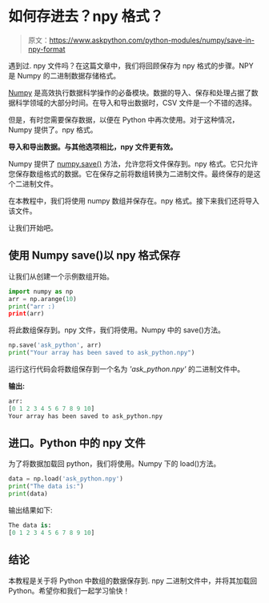 # 如何存进去？npy 格式？

> 原文：<https://www.askpython.com/python-modules/numpy/save-in-npy-format>

遇到过. npy 文件吗？在这篇文章中，我们将回顾保存为 npy 格式的步骤。NPY 是 Numpy 的二进制数据存储格式。

[Numpy](https://www.askpython.com/python-modules/numpy/python-numpy-module) 是高效执行数据科学操作的必备模块。数据的导入、保存和处理占据了数据科学领域的大部分时间。在导入和导出数据时，CSV 文件是一个不错的选择。

但是，有时您需要保存数据，以便在 Python 中再次使用。对于这种情况，Numpy 提供了。npy 格式。

**导入和导出数据。与其他选项相比，npy 文件更有效。**

Numpy 提供了 [numpy.save()](https://numpy.org/doc/stable/reference/generated/numpy.save.html) 方法，允许您将文件保存到。npy 格式。它只允许您保存数组格式的数据。它在保存之前将数组转换为二进制文件。最终保存的是这个二进制文件。

在本教程中，我们将使用 numpy 数组并保存在。npy 格式。接下来我们还将导入该文件。

让我们开始吧。

## 使用 Numpy save()以 npy 格式保存

让我们从创建一个示例数组开始。

```py
import numpy as np 
arr = np.arange(10)
print("arr :) 
print(arr)

```

将此数组保存到。npy 文件，我们将使用。Numpy 中的 save()方法。

```py
np.save('ask_python', arr)
print("Your array has been saved to ask_python.npy")

```

运行这行代码会将数组保存到一个名为 *'ask_python.npy'* 的二进制文件中。

**输出:**

```py
arr:
[0 1 2 3 4 5 6 7 8 9 10]
Your array has been saved to ask_python.npy

```

## 进口。Python 中的 npy 文件

为了将数据加载回 python，我们将使用。Numpy 下的 load()方法。

```py
data = np.load('ask_python.npy')
print("The data is:")
print(data)

```

输出结果如下:

```py
The data is:
[0 1 2 3 4 5 6 7 8 9 10]

```

## 结论

本教程是关于将 Python 中数组的数据保存到. npy 二进制文件中，并将其加载回 Python。希望你和我们一起学习愉快！